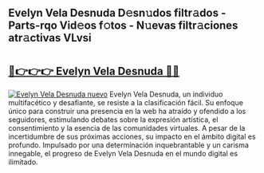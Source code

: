 ## Evelyn Vela Desnuda D𝚎sn𝚞dos filtr𝚊dos - Parts-rqo Vid𝚎os f𝚘tos - N𝚞evas filtr𝚊ciones atr𝚊ctivas VLvsi

# <h2><a href="http://mbcrlez.tromn.icu/?c=Evelyn+Vela+Desnuda">🔗👉👉👉 Evelyn Vela Desnuda 🔗🔗</a></h2>

[![Evelyn Vela Desnuda nuevo](https://i.imgur.com/pEAQMta.gif)](http://mbcrlez.tromn.icu/?c=Evelyn+Vela+Desnuda)
Evelyn Vela Desnuda, un individuo multifacético y desafiante, se resiste a la clasificación fácil. Su enfoque único para construir una presencia en la web ha atraído y ofendido a los seguidores, estimulando debates sobre la expresión artística, el consentimiento y la esencia de las comunidades virtuales. A pesar de la incertidumbre de sus próximas acciones, su impacto en el ámbito digital es profundo. Impulsado por una determinación inquebrantable y un carisma innegable, el progreso de Evelyn Vela Desnuda en el mundo digital es ilimitado.
